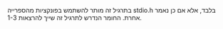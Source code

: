 בתרגיל זה מותר להשתמש בפונקציות מהספרייה stdio.h בלבד, אלא אם כן נאמר אחרת. החומר הנדרש לתרגיל זה שייך להרצאות 1-3.
